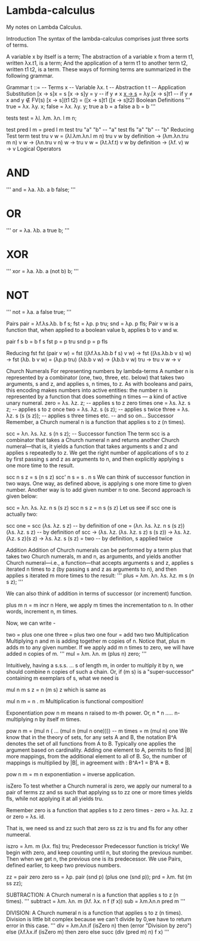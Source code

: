 # Lambda-calculus

My notes on Lambda Calculus.

Introduction
The syntax of the lambda-calculus comprises just three sorts of terms.

A variable x by itself is a term;
The abstraction of a variable x from a term t1, written λx.t1, is a term;
And the application of a term t1 to another term t2, written t1 t2, is a term.
These ways of forming terms are summarized in the following grammar.

Grammar
t ::=      -- Terms
  x        -- Variable
  λx. t    -- Abstraction
  t t      -- Application
Substitution
[x → s]x       = s
[x → s]y       = y                          -- if y ≠ x
[x → s](λy.t1) = λy.[x → s]t1               -- if y ≠ x and y ∉ FV(s)
[x → s](t1 t2) = ([x → s]t1 ([x → s]t2)
Boolean Definitions
'''
true = λx. λy. x;
false = λx. λy. y;
true a b = a
false a b = b
'''

tests
test = λl. λm. λn. l m n;

test pred l m = pred l m
test tru "a" "b" -- "a"
test fls "a" "b" -- "b"
Reducing Test term
 test tru v w
 = (λl.λm.λn.l m n) tru v w         by definition
 → (λm.λn.tru m n) v w
 → (λn.tru v n) w
 → tru v w
 = (λt.λf.t) v w                    by definition
 → (λf. v) w
 → v
Logical Operators
# AND
'''
and = λa. λb. a b false;
'''

# OR
'''
or = λa. λb. a true b;
'''

# XOR
'''
 xor = λa. λb. a (not b) b;
'''

# NOT
''' not = λa. a false true;
'''


Pairs
pair = λf.λs.λb. b f s;
fst = λp. p tru;
snd = λp. p fls;
Pair v w is a function that, when applied to a boolean value b, applies b to v and w.

pair f s b = b f s
fst p = p tru
snd p = p fls

Reducing fst
  fst (pair v w)
= fst ((λf.λs.λb.b f s) v w)
→ fst ((λs.λb.b v s) w)
→ fst (λb. b v w)
= (λp.p tru) (λb.b v w)
→ (λb.b v w) tru
→ tru v w
→ v

Church Numerals
For representing numbers by lambda-terms
A number n is represented by a combinator (one, two, three, etc. below) that takes two arguments, s and z, and applies s, n times, to z.
As with booleans and pairs, this encoding makes numbers into active entities: the number n is represented by a function that does something n times — a kind of active unary numeral.
zero  = λs. λz. z;            -- applies s to z zero times
one   = λs. λz. s z;          -- applies s to z once
two   = λs. λz. s (s z);      -- applies s twice
three = λs. λz. s (s (s z));  -- applies s three times
etc.                          -- and so on...
Successor
Remember, a Church numeral n is a function that applies s to z (n times).

scc = λn. λs. λz. s (n s z); -- Successor function
The term scc is a combinator that takes a Church numeral n and returns another Church numeral—that is, it yields a function that takes arguments s and z and applies s repeatedly to z. We get the right number of applications of s to z by first passing s and z as arguments to n, and then explicitly applying s one more time to the result.

scc  n s z = s (n s z)
scc' n s = s . n s
We can think of successor function in two ways. One way, as defined above, is applying s one more time to given number. Another way is to add given number n to one. Second approach is given below:

scc = λn. λs. λz. n s (s z)
scc  n s z = n s (s z)
Let us see if scc one is actually two:

scc one
= scc (λs. λz. s z)                       -- by definition of one
= (λn. λs. λz. n s (s z)) (λs. λz. s z)   -- by definition of scc
→ (λs. λz. (λs. λz. s z) s (s z))
→ λs. λz. (λz. s z)(s z)
→ λs. λz. s (s z)
= two                                     -- by definition, s applied twice

Addition
Addition of Church numerals can be performed by a term plus that takes two Church numerals, m and n, as arguments, and yields another Church numeral—i.e., a function—that accepts arguments s and z, applies s iterated n times to z (by passing s and z as arguments to n), and then applies s iterated m more times to the result:
'''
plus = λm. λn. λs. λz. m s (n s z);
'''

We can also think of addition in terms of successor (or increment) function.

plus m n = m incr n
Here, we apply m times the incrementation to n. In other words, increment n, m times.

Now, we can write -

two   = plus one one
three = plus two one
four  = add two two
Multiplication
Multiplying n and m is adding together m copies of n. Notice that, plus m adds m to any given number. If we apply add m n times to zero, we will have added n copies of m.
'''
mul = λm. λn. m (plus n) zero;
'''

Intuitively, having a s.s.s. ... s of length m, in order to multiply it by n, we should combine n copies of such a chain. Or, if (m s) is a "super-successor" containing m exemplars of s, what we need is

mul n m s z = n (m s) z
which is same as

mul n m = n . m
Multiplication is functional composition!

Exponentiation
pow n m means n raised to m-th power. Or, n * n *.....* n- multiplying n by itself m times.

pow n m
 = (mul n ( ... (mul n (mul n one))))  -- m times
 = m (mul n) one
We know that in the theory of sets, for any sets A and B, the notation B^A denotes the set of all functions from A to B. Typically one applies the argument based on cardinality. Adding one element to A, permits to find |B| more mappings, from the additional element to all of B. So, the number of mappings is multiplied by |B|, in agreement with : B^A+1 = B^A * B.

pow n m = m n
exponentiation = inverse application.

isZero
To test whether a Church numeral is zero, we apply our numeral to a pair of terms zz and ss such that applying ss to zz one or more times yields fls, while not applying it at all yields tru.

Remember zero is a function that applies s to z zero times - zero = λs. λz. z or zero  = λs. id.

That is, we need ss and zz such that zero ss zz is tru and fls for any other numeeral.

iszro = λm. m (λx. fls) tru;
Predecessor
Predecessor function is tricky! We begin with zero, and keep counting until n, but storing the previous number. Then when we get n, the previous one is its predecessor. We use Pairs, defined earlier, to keep two previous numbers.

zz = pair zero zero
ss  = λp. pair (snd p) (plus one (snd p));
prd = λm. fst (m ss zz);

SUBTRACTION:
A Church numeral n is a function that applies s to z (n times).
'''
subtract = λm. λn. m (λf. λx. n f (f x))
sub = λm.λn.n pred m
'''

DIVISION:
A Church numeral n is a function that applies s to z (n times).
Division is little bit complex because we can't divide by 0,we have to return error in this case.
'''
div = λm.λn.if (isZero n) then (error "Division by zero") else (λf.λx.if (isZero m) then zero else succ (div (pred m) n) f x) 
'''
